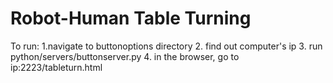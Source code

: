 # Robot-Human Table Turning

To run:
1.navigate to buttonoptions directory
2. find out computer's ip
3. run python/servers/buttonserver.py
4. in the browser, go to ip:2223/tableturn.html
